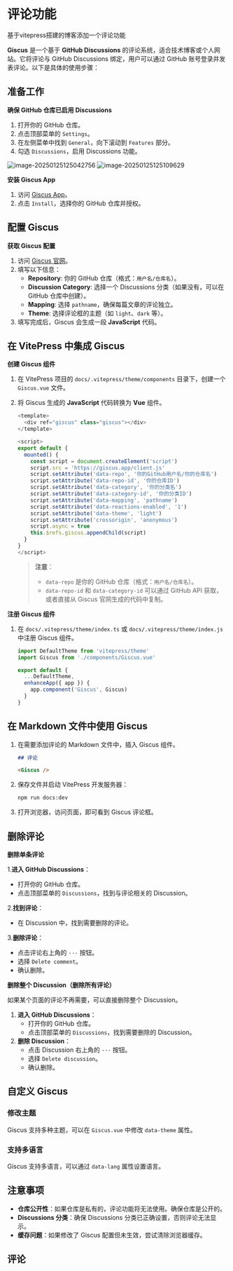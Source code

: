 # 评论功能

基于vitepress搭建的博客添加一个评论功能

**Giscus** 是一个基于 **GitHub Discussions** 的评论系统，适合技术博客或个人网站。它将评论与 GitHub Discussions 绑定，用户可以通过 GitHub 账号登录并发表评论。以下是具体的使用步骤：

##  **准备工作**

**确保 GitHub 仓库已启用 Discussions**

1. 打开你的 GitHub 仓库。
2. 点击顶部菜单的 `Settings`。
3. 在左侧菜单中找到 `General`，向下滚动到 `Features` 部分。
4. 勾选 `Discussions`，启用 Discussions 功能。

<img v-lazy="'./assets/image-20250125125042756.png'" alt="image-20250125125042756" />

<img v-lazy="'./assets/image-20250125125109629.png'" alt="image-20250125125109629" />

 **安装 Giscus App**

1. 访问 [Giscus App](https://github.com/apps/giscus)。
2. 点击 `Install`，选择你的 GitHub 仓库并授权。

## **配置 Giscus**

**获取 Giscus 配置**

1. 访问 [Giscus 官网](https://giscus.app/)。
2. 填写以下信息：
   - **Repository**: 你的 GitHub 仓库（格式：`用户名/仓库名`）。
   - **Discussion Category**: 选择一个 Discussions 分类（如果没有，可以在 GitHub 仓库中创建）。
   - **Mapping**: 选择 `pathname`，确保每篇文章的评论独立。
   - **Theme**: 选择评论框的主题（如 `light`、`dark` 等）。
3. 填写完成后，Giscus 会生成一段 **JavaScript** 代码。

## **在 VitePress 中集成 Giscus**

**创建 Giscus 组件**

1. 在 VitePress 项目的 `docs/.vitepress/theme/components` 目录下，创建一个 `Giscus.vue` 文件。

2. 将 Giscus 生成的 **JavaScript** 代码转换为 **Vue** 组件。

   ```js
   <template>
     <div ref="giscus" class="giscus"></div>
   </template>
   
   <script>
   export default {
     mounted() {
       const script = document.createElement('script')
       script.src = 'https://giscus.app/client.js'
       script.setAttribute('data-repo', '你的GitHub用户名/你的仓库名')
       script.setAttribute('data-repo-id', '你的仓库ID')
       script.setAttribute('data-category', '你的分类名')
       script.setAttribute('data-category-id', '你的分类ID')
       script.setAttribute('data-mapping', 'pathname')
       script.setAttribute('data-reactions-enabled', '1')
       script.setAttribute('data-theme', 'light')
       script.setAttribute('crossorigin', 'anonymous')
       script.async = true
       this.$refs.giscus.appendChild(script)
     }
   }
   </script>
   ```

   > **注意**：
   >
   > - `data-repo` 是你的 GitHub 仓库（格式：`用户名/仓库名`）。
   > - `data-repo-id` 和 `data-category-id` 可以通过 GitHub API 获取，或者直接从 Giscus 官网生成的代码中复制。

**注册 Giscus 组件**

1. 在 `docs/.vitepress/theme/index.ts` 或 `docs/.vitepress/theme/index.js` 中注册 Giscus 组件。

   ```js
   import DefaultTheme from 'vitepress/theme'
   import Giscus from './components/Giscus.vue'
   
   export default {
     ...DefaultTheme,
     enhanceApp({ app }) {
       app.component('Giscus', Giscus)
     }
   }
   ```

## **在 Markdown 文件中使用 Giscus**

1. 在需要添加评论的 Markdown 文件中，插入 Giscus 组件。

   ```markdown
   ## 评论
   
   <Giscus />
   ```

2. 保存文件并启动 VitePress 开发服务器：

   ```bash
   npm run docs:dev
   ```

3. 打开浏览器，访问页面，即可看到 Giscus 评论框。





## 删除评论

 **删除单条评论**

1.**进入 GitHub Discussions**：

- 打开你的 GitHub 仓库。
- 点击顶部菜单的 `Discussions`，找到与评论相关的 Discussion。

2.**找到评论**：

- 在 Discussion 中，找到需要删除的评论。

3.**删除评论**：

- 点击评论右上角的 `···` 按钮。
- 选择 `Delete comment`。
- 确认删除。

 **删除整个 Discussion（删除所有评论）**

如果某个页面的评论不再需要，可以直接删除整个 Discussion。

1. **进入 GitHub Discussions**：
   - 打开你的 GitHub 仓库。
   - 点击顶部菜单的 `Discussions`，找到需要删除的 Discussion。
2. **删除 Discussion**：
   - 点击 Discussion 右上角的 `···` 按钮。
   - 选择 `Delete discussion`。
   - 确认删除。

## **自定义 Giscus**

### **修改主题**

Giscus 支持多种主题，可以在 `Giscus.vue` 中修改 `data-theme` 属性。

### **支持多语言**

Giscus 支持多语言，可以通过 `data-lang` 属性设置语言。	

## **注意事项**

- **仓库公开性**：如果仓库是私有的，评论功能将无法使用。确保仓库是公开的。
- **Discussions 分类**：确保 Discussions 分类已正确设置，否则评论无法显示。
- **缓存问题**：如果修改了 Giscus 配置但未生效，尝试清除浏览器缓存。

## 评论
<Giscus />